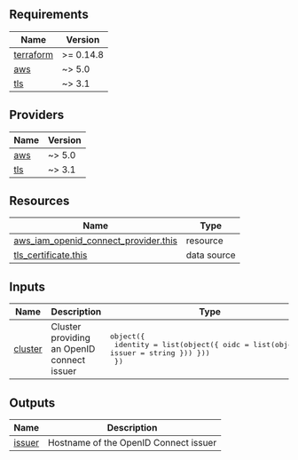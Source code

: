 <!-- BEGIN_TF_DOCS -->
## Requirements

| Name | Version |
|------|---------|
| <a name="requirement_terraform"></a> [terraform](#requirement\_terraform) | >= 0.14.8 |
| <a name="requirement_aws"></a> [aws](#requirement\_aws) | ~> 5.0 |
| <a name="requirement_tls"></a> [tls](#requirement\_tls) | ~> 3.1 |

## Providers

| Name | Version |
|------|---------|
| <a name="provider_aws"></a> [aws](#provider\_aws) | ~> 5.0 |
| <a name="provider_tls"></a> [tls](#provider\_tls) | ~> 3.1 |

## Resources

| Name | Type |
|------|------|
| [aws_iam_openid_connect_provider.this](https://registry.terraform.io/providers/hashicorp/aws/latest/docs/resources/iam_openid_connect_provider) | resource |
| [tls_certificate.this](https://registry.terraform.io/providers/hashicorp/tls/latest/docs/data-sources/certificate) | data source |

## Inputs

| Name | Description | Type | Default | Required |
|------|-------------|------|---------|:--------:|
| <a name="input_cluster"></a> [cluster](#input\_cluster) | Cluster providing an OpenID connect issuer | <pre>object({<br>    identity = list(object({ oidc = list(object({ issuer = string })) }))<br>  })</pre> | n/a | yes |

## Outputs

| Name | Description |
|------|-------------|
| <a name="output_issuer"></a> [issuer](#output\_issuer) | Hostname of the OpenID Connect issuer |
<!-- END_TF_DOCS -->